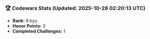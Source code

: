 ### 🏆 Codewars Stats (Updated: 2025-10-28 02:20:13 UTC)

- **Rank:** 8 kyu
- **Honor Points:** 3
- **Completed Challenges:** 1
